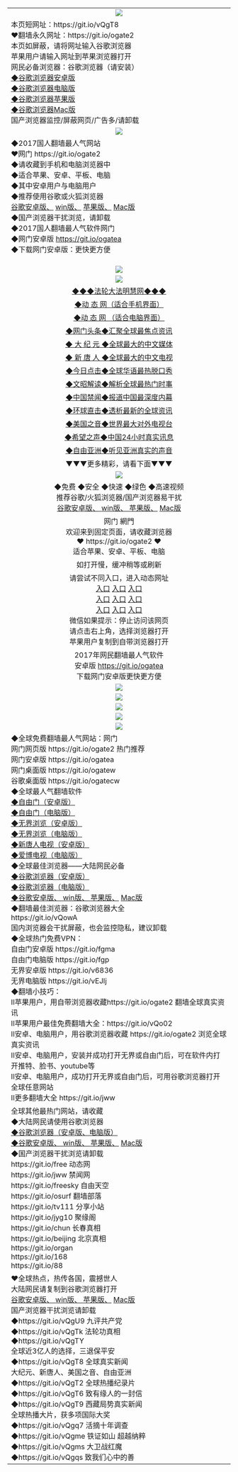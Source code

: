 <table>
  <tr>
    <td align=center><img src="https://raw.githubusercontent.com/wnel2017/ku/master/%E7%BD%91%E9%97%A8%E5%BE%AE%E4%BF%A1%E4%BD%BF%E7%94%A8%E8%AF%B4%E6%98%8E.jpg" /></td>
  </tr>
  <tr>
<td align=left>本页短网址：https://git.io/vQgT8<br/>
❤翻墙永久网址：https://git.io/ogate2 <br/>
本页如屏蔽，请将网址输入谷歌浏览器<br/>
苹果用户请输入网址到苹果浏览器打开<br/>
网民必备浏览器：谷歌浏览器（请安装）<br/>
<a href="https://chrome.cn.uptodown.com/android">◆谷歌浏览器安卓版 </a><br/>
<a href="https://google-chrome.cn.uptodown.com/windows">◆谷歌浏览器电脑版 </a><br/>
<a href="https://chrome.cn.uptodown.com/iphone">◆谷歌浏览器苹果版</a><br/>
<a href="https://google-chrome.cn.uptodown.com/mac">◆谷歌浏览器Mac版</a><br/>
国产浏览器监控/屏蔽网页/广告多/请卸载<br/>
</tr>
<tr>
    <td align=center><img src="https://raw.githubusercontent.com/wnel2017/ku/master/ogate6.jpg" /></td>
  </tr>
  <tr>
<td align=left>◆2017国人翻墙最人气网站<br/>
❤网门 https://git.io/ogate2<br/>
◆请收藏到手机和电脑浏览器中<br/>
◆适合苹果、安卓、平板、电脑<br/>
◆其中安卓用户与电脑用户<br/>
◆推荐使用谷歌或火狐浏览器<br/>
<a href="https://chrome.cn.uptodown.com/android">谷歌安卓版、</a>
<a href="https://google-chrome.cn.uptodown.com/windows">win版、</a>
<a href="https://chrome.cn.uptodown.com/iphone">苹果版、</a>
<a href="https://google-chrome.cn.uptodown.com/mac">Mac版</a><br/>
◆国产浏览器干扰浏览，请卸载<br/>
◆2017国人翻墙最人气软件网门<br/>
◆网门安卓版 <a href="https://raw.githubusercontent.com/ogate/up/master/ogate.apk?og">https://git.io/ogatea</a><br/>
◆下载网门安卓版：更快更方便<br/>
  </tr>
  <tr>
    <td align=center><img src="https://raw.githubusercontent.com/wnel2017/ku/master/%E7%BD%91%E9%97%A8%E6%96%B0%E9%97%BB.jpg" /></td>
  </tr>
  <tr>
<td align=center><img src="https://raw.githubusercontent.com/wnel2017/ku/master/%E5%BE%AE%E4%BF%A1%E8%AF%B4%E6%98%8E4.jpg"/></td>
  </tr>
  <tr>
  <td align=center>
<a href="https://s3.amazonaws.com/ogate/oGate.htm?ogPipe.aspx?name=http%3A%2F%2F110%2F&from=wnel-zx">◆◆◆法轮大法明慧网◆◆◆</a><br/> 
  </tr>
  <tr>
<td align=center>
<a href="https://s3.amazonaws.com/ogate/oGate.htm?c803879&from=wnel-xw">◆动  态  网（适合手机界面）</a><br/> 
  </tr>
  <tr>
<td align=center>
<a href="https://s3.amazonaws.com/ogate/oGate.htm?ogPipe.aspx?name=http%3A%2F%2F220%2F&from=wnel-xw">◆动  态  网 （适合电脑界面）</a><br/>
  </tr>
  <tr>
<td align=center>
<a href="https://s3.amazonaws.com/ogate/oGate.htm?ogNews&from=wnel-xw">◆网门头条◆汇聚全球最焦点资讯</a><br/>
   </tr>
  <tr>
      <td align=center>
<a href="https://s3.amazonaws.com/ogate/oGate.htm?name=http://140/&from=wnel-xw">◆ 大 纪 元 ◆全球最大的中文媒体</a><br/>
   </tr>
  <tr>
      <td align=center>
<a href="https://s3.amazonaws.com/ogate/oGate.htm?name=http://130/&from=wnel-xw">◆ 新 唐 人 ◆全球最大的中文电视</a><br/>
   </tr>
  <tr>
    <td align=center>
<a href="https://s3.amazonaws.com/ogate/oGate.htm?c816850&from=wnel-xw">◆今日点击◆全球华语最热脱口秀</a><br/>
    </td>
  </tr>
  <tr>
    <td align=center>
<a href="https://s3.amazonaws.com/ogate/oGate.htm?c816857&from=wnel-xw">◆文昭解读◆解析全球最热门时事</a><br/>
    </td>
  </tr>
  <tr>
    <td align=center>
<a href="https://s3.amazonaws.com/ogate/oGate.htm?c816860&from=wnel-xw">◆中国禁闻◆报道中国最深度内幕</a><br/>
   </tr>
  <tr>
      <td align=center>
<a href="https://s3.amazonaws.com/ogate/oGate.htm?c816855&from=wnel-xw">◆环球直击◆透析最新的全球资讯</a><br/>
   </tr>
  <tr>
      <td align=center>
<a href="https://s3.amazonaws.com/ogate/oGate.htm?c816479&from=wnel-xw">◆美国之音◆世界最大对外电视台 </a><br/>
   </tr>
  <tr>
    <td align=center>
<a href="https://s3.amazonaws.com/ogate/oGate.htm?c816456&from=wnel-xw">◆希望之声◆中国24小时真实讯息</a><br/>
   </tr>
  <tr>
      <td align=center>
<a href="https://s3.amazonaws.com/ogate/oGate.htm?c816424&from=wnel-xw">◆自由亚洲◆听见亚洲真实的声音</a><br/>
   </tr>
  <tr>
<tr><td align=center>▼▼▼更多精彩，请看下面▼▼▼<br/>
  </tr>
  <tr>
    <td align=center><img src="https://raw.githubusercontent.com/wnel2017/ku/master/ogate6.jpg" /></td>
  </tr>
  <tr>
<td align=center>◆免费  ◆安全  ◆快速  ◆绿色  ◆高速视频<br/>
推荐谷歌/火狐浏览器/国产浏览器易干扰<br/>
<a href="https://chrome.cn.uptodown.com/android">谷歌安卓版、 </a>
<a href="https://google-chrome.cn.uptodown.com/windows">win版、 </a>
<a href="https://chrome.cn.uptodown.com/iphone">苹果版、</a>
<a href="https://google-chrome.cn.uptodown.com/mac">Mac版</a><br/>
   </td>
  </tr>
  <tr>
<td align=center>网门 網門<br/>
欢迎来到固定页面，请收藏浏览器<br/>
❤ https://git.io/ogate2 ❤ <br/>
适合苹果、安卓、平板、电脑<br/>
</tr>
<tr>
<td align=center>
如打开慢，缓冲稍等或刷新<br/>
  </tr>
  <tr>
  <td align=center>请尝试不同入口，进入动态网址<br/>
      <a href="https://s3-us-west-1.amazonaws.com/ogaten/oGate.htm?from=wnel">入口</a>
      <a href="https://s3.us-east-2.amazonaws.com/ogateh/oGate.htm?from=wnel">入口</a>
      <a href="https://s3.amazonaws.com/ogate/oGate.htm?from=wnel">入口</a><br/>
      <a href="https://s3.ap-northeast-2.amazonaws.com/ogates/oGate.htm?from=wnel">入口</a>
      <a href="https://s3.eu-central-1.amazonaws.com/ogatef/oGate.htm?from=wnel">入口</a>
      <a href="https://s3.eu-west-2.amazonaws.com/ogatel/oGate.htm?from=wnel">入口</a><br/>
      <a href="https://s3.ap-south-1.amazonaws.com/ogatem/oGate.htm?from=wnel">入口</a>
      <a href="https://s3.ca-central-1.amazonaws.com/ogatec/oGate.htm?from=wnel">入口</a>
      <a href="https://s3-ap-southeast-2.amazonaws.com/ogatey/oGate.htm?from=wnel">入口</a><br/>
微信如果提示：停止访问该网页<br/>
请点击右上角，选择浏览器打开<br/>
苹果用户复制到自带浏览器打开<br/>
  </tr>
  <tr>
      <td align=center>
2017年网民翻墙最人气软件<br/>
安卓版 <a href="https://raw.githubusercontent.com/ogate/up/master/ogate.apk?og">https://git.io/ogatea</a><br/>
下载网门安卓版更快更方便<br/>
  </tr>
  <tr>
    <td align=center><img src="https://cloud.githubusercontent.com/assets/11880933/15631437/70d0a74e-259d-11e6-946f-6237b4b657bd.jpg"/></td>
  </tr>
  <tr>
      <td align=center><img src="https://raw.githubusercontent.com/wnel2017/ku/master/%E4%BD%BF%E7%94%A8%E6%8C%87%E5%8D%971.jpg"/></td>
  </tr>
  <tr>
      <td align=center><img src="https://raw.githubusercontent.com/wnel2017/ku/master/%E5%BE%AE%E4%BF%A1%E8%AF%B4%E6%98%8E4.jpg"/></td>
  </tr>
  <tr>
      <td align=center><img src="https://raw.githubusercontent.com/wnel2017/ku/master/%E5%BE%AE%E4%BF%A1%E8%AF%B4%E6%98%8E.jpg"/></td>  </tr>
  <tr>
    <td align=center><img src="https://raw.githubusercontent.com/wnel2017/ku/master/%E5%BE%AE%E4%BF%A1%E6%8C%87%E5%8D%97%E6%A1%86.jpg"/></td>
    </tr>
  <tr>
<td align=left>
◆全球免费翻墙最人气网站：网门<br/> 
网门网页版 https://git.io/ogate2 热门推荐<br/>
网门安卓版 https://git.io/ogatea<br/>
网门桌面版 https://git.io/ogatew<br/>
谷歌桌面版 https://git.io/ogatecw<br/>
◆全球最人气翻墙软件<br/> 
<a href="https://s3.amazonaws.com/ogate/oGate.htm?c816729_1_1&from=wnel">◆自由门（安卓版）</a><br/> 
<a href="https://s3.amazonaws.com/ogate/oGate.htm?c816729_2_1&from=wnel">◆自由门（电脑版）</a><br/> 
<a href="https://s3.amazonaws.com/ogate/oGate.htm?c816767_1_1&from=wnel">◆无界浏览（安卓版）</a><br/> 
<a href="https://s3.amazonaws.com/ogate/oGate.htm?c816767_2_1&from=wnel">◆无界浏览（电脑版）</a><br/> 
<a href="https://s3.amazonaws.com/ogate/oGate.htm?c816730&from=wnel">◆新唐人电视（安卓版）</a><br/> 
<a href="https://s3.amazonaws.com/ogate/oGate.htm?c816731&from=wnel">◆爱博电视（电脑版）</a><br/> 
◆全球最佳浏览器——大陆网民必备<br/> 
<a href="https://s3.amazonaws.com/ogate/oGate.htm?c816725&from=wnel">◆谷歌浏览器（安卓版）</a><br/>
<a href="https://s3.amazonaws.com/ogate/oGate.htm?c816726&from=wnel">◆谷歌浏览器（电脑版）</a><br/> 
<a href="https://chrome.cn.uptodown.com/android">◆谷歌安卓版、 </a>
<a href="https://google-chrome.cn.uptodown.com/windows">win版、 </a>
<a href="https://chrome.cn.uptodown.com/iphone">苹果版、</a>
<a href="https://google-chrome.cn.uptodown.com/mac">Mac版</a><br/>
◆翻墙最佳浏览器：谷歌浏览器大全<br/>
https://git.io/vQowA<br/>
国内浏览器会干扰屏蔽，也会监控隐私，建议卸载<br/>
◆全球热门免费VPN：<br/>
自由门安卓版 https://git.io/fgma <br/>
自由门电脑版 https://git.io/fgp <br/>
无界安卓版 https://git.io/v6836 <br/>
无界电脑版 https://git.io/vEJlj <br/>
◆翻墙小技巧：<br/>
II苹果用户，用自带浏览器收藏https://git.io/ogate2 翻墙全球真实资讯<br/>
II苹果用户最佳免费翻墙大全：https://git.io/vQo02<br/>
II安卓、电脑用户，用谷歌浏览器收藏 https://git.io/ogate2 浏览全球真实资讯<br/>
II安卓、电脑用户，安装并成功打开无界或自由门后，可在软件内打开推特、脸书、youtube等<br/>
II安卓、电脑用户，成功打开无界或自由门后，可用谷歌浏览器打开全球任意网站<br/>
II更多翻墙大全 https://git.io/jww<br/>
 </tr>
  <tr>
  <td align=left>全球其他最热门网站，请收藏<br/>
◆大陆网民请使用谷歌浏览器<br/>
<a href="https://s3.amazonaws.com/ogate/oGate.htm?ogTool&from=wnel">◆谷歌浏览器（安卓版、电脑版）</a><br/> 
<a href="https://chrome.cn.uptodown.com/android">◆谷歌安卓版、 </a>
<a href="https://google-chrome.cn.uptodown.com/windows">win版、 </a>
<a href="https://chrome.cn.uptodown.com/iphone">苹果版、</a>
<a href="https://google-chrome.cn.uptodown.com/mac">Mac版</a><br/>
◆国产浏览器干扰浏览请卸载<br/>
https://git.io/free 动态网<br/>
https://git.io/jww 禁闻网<br/>
https://git.io/freesky 自由天空<br/>
https://git.io/osurf 翻墙部落<br/>
https://git.io/tv111 分享小站<br/>
https://git.io/jyg10 聚缘阁<br/>
https://git.io/chun 长春真相<br/>
https://git.io/beijing 北京真相<br/>
https://git.io/organ<br/>
https://git.io/168<br/>
https://git.io/88<br/>
  </tr>
  <tr>
<td align=left>❤全球热点，热传各国，震撼世人<br/>
大陆网民请复制到谷歌浏览器打开<br/>
<a href="https://chrome.cn.uptodown.com/android">谷歌安卓版、 </a>
<a href="https://google-chrome.cn.uptodown.com/windows">win版、 </a>
<a href="https://chrome.cn.uptodown.com/iphone">苹果版、</a>
<a href="https://google-chrome.cn.uptodown.com/mac">Mac版</a><br/>
国产浏览器干扰浏览请卸载<br/>
◆https://git.io/vQgU9 九评共产党<br/>
◆https://git.io/vQgTk 法轮功真相<br/> 
◆https://git.io/vQgTY <br/>
全球近3亿人的选择，三退保平安<br/> 
◆https://git.io/vQgT8 全球真实新闻<br/> 
大纪元、新唐人、美国之音、自由亚洲<br/>
◆https://git.io/vQgT2 全球热播纪录片<br/> 
◆https://git.io/vQgT6 致有缘人的一封信<br/>
◆https://git.io/vQgT9 西藏局势真实新闻<br/>
全球热播大片，获多项国际大奖<br/>
◆https://git.io/vQgq7 活摘十年调查<br/>
◆https://git.io/vQgme 铁证如山 超越纳粹<br/>
◆https://git.io/vQgms 大卫战红魔<br/>
◆https://git.io/vQgqs 致我们心中的善<br/>
</tr>
<tr>
</table>
